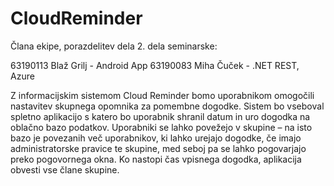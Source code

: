 # CloudReminder
Člana ekipe, porazdelitev dela 2. dela seminarske:

63190113 Blaž Grilj - Android App
63190083 Miha Čuček - .NET REST, Azure

Z informacijskim sistemom Cloud Reminder bomo uporabnikom omogočili nastavitev skupnega opomnika za pomembne dogodke. Sistem bo vseboval spletno aplikacijo s katero bo uporabnik shranil datum in uro dogodka na oblačno bazo podatkov. Uporabniki se lahko povežejo v skupine – na isto bazo je povezanih več uporabnikov, ki lahko urejajo dogodke, če imajo administratorske pravice te skupine, med seboj pa se lahko pogovarjajo preko pogovornega okna. Ko nastopi čas vpisnega dogodka, aplikacija obvesti vse člane skupine.

